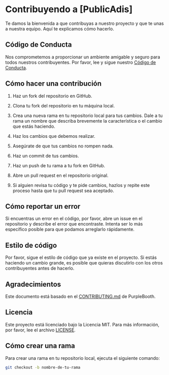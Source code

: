# Contribuyendo a [PublicAdis]

Te damos la bienvenida a que contribuyas a nuestro proyecto y que te unas a nuestra equipo. Aquí te explicamos cómo hacerlo.

## Código de Conducta

Nos comprometemos a proporcionar un ambiente amigable y seguro para todos nuestros contribuyentes. Por favor, lee y sigue nuestro [Código de Conducta](LINK_AL_CODIGO_DE_CONDUCTA_por_poner).

## Cómo hacer una contribución

1. Haz un fork del repositorio en GitHub.

2. Clona tu fork del repositorio en tu máquina local.

3. Crea una nueva rama en tu repositorio local para tus cambios. Dale a tu rama un nombre que describa brevemente la característica o el cambio que estás haciendo.

4. Haz los cambios que debemos realizar.

5. Asegúrate de que tus cambios no rompen nada.

6. Haz un commit de tus cambios.

7. Haz un push de tu rama a tu fork en GitHub.

8. Abre un pull request en el repositorio original.

9. Si alguien revisa tu código y te pide cambios, hazlos y repite este proceso hasta que tu pull request sea aceptado.

## Cómo reportar un error

Si encuentras un error en el código, por favor, abre un issue en el repositorio y describe el error que encontraste. Intenta ser lo más específico posible para que podamos arreglarlo rápidamente.

## Estilo de código

Por favor, sigue el estilo de código que ya existe en el proyecto. Si estás haciendo un cambio grande, es posible que quieras discutirlo con los otros contribuyentes antes de hacerlo.

## Agradecimientos

Este documento está basado en el [CONTRIBUTING.md](https://gist.github.com/PurpleBooth/b24679402957c63ec426) de PurpleBooth.

## Licencia

Este proyecto está licenciado bajo la Licencia MIT. Para más información, por favor, lee el archivo [LICENSE](LICENSE).

## Cómo crear una rama

Para crear una rama en tu repositorio local, ejecuta el siguiente comando:

```bash
git checkout -b nombre-de-tu-rama